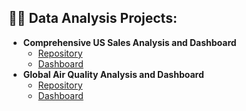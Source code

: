 
<h2>👨‍💻 Data Analysis Projects:</h2>

- <b>Comprehensive US Sales Analysis and Dashboard</b>
  - [Repository](https://github.com/micaelahornok/sales-analysis/blob/main/README.md)
  - [Dashboard](https://docs.google.com/spreadsheets/d/1Dijq-VLYPq0nCWAXwUoLafBWJh7JGqsTFhO5ov3vHUs/edit?usp=sharing)
- <b>Global Air Quality Analysis and Dashboard</b>
  - [Repository](https://github.com/micaelahornok/global-air-pollution-analysis/blob/main/README.md)
  - [Dashboard](https://public.tableau.com/views/InteractivePM2_5AirPollutionTrends/Dashboard1?:language=en-US&:sid=&:redirect=auth&:display_count=n&:origin=viz_share_link)


<!--
**micaelahornok/micaelahornok** is a ✨ _special_ ✨ repository because its `README.md` (this file) appears on your GitHub profile.

Here are some ideas to get you started:

- 🔭 I’m currently working on ...
- 🌱 I’m currently learning ...
- 👯 I’m looking to collaborate on ...
- 🤔 I’m looking for help with ...
- 💬 Ask me about ...
- 📫 How to reach me: ...
- 😄 Pronouns: ...
- ⚡ Fun fact: ...
-->
